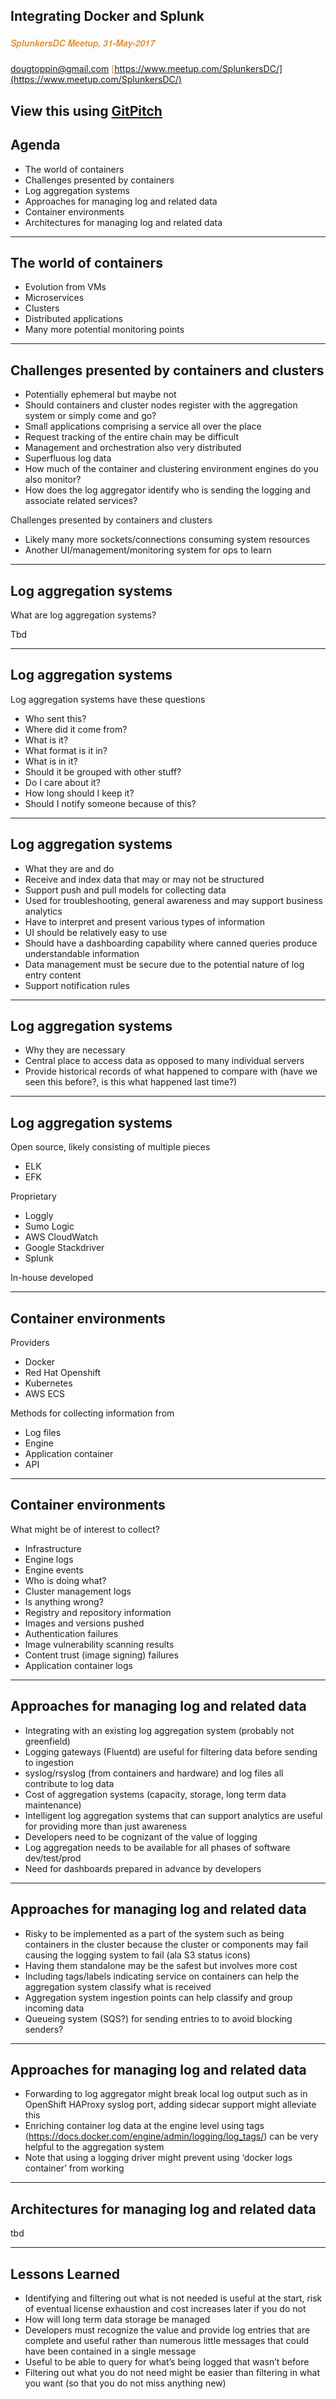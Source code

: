 ## Integrating Docker and Splunk
##### <span style="font-family:Helvetica Neue; font-weight:bold"><span style="color:#e49436">SplunkersDC Meetup, 31-May-2017</span>
<span style="color:#e49436">dougtoppin@gmail.com</span>
<span style="color:#e49436">[https://www.meetup.com/SplunkersDC/](https://www.meetup.com/SplunkersDC/)</span>

View this using [GitPitch](https://gitpitch.com/dougtoppin/presentation-splunk-docker)
---

## Agenda

* The world of containers
* Challenges presented by containers
* Log aggregation systems
* Approaches for managing log and related data
* Container environments
* Architectures for managing log and related data

---
## The world of containers

* Evolution from VMs
* Microservices
* Clusters
* Distributed applications
* Many more potential monitoring points

---
## Challenges presented by containers and clusters

* Potentially ephemeral but maybe not
* Should containers and cluster nodes register with the aggregation system or simply come and go?
* Small applications comprising a service all over the place
* Request tracking of the entire chain may be difficult
* Management and orchestration also very distributed
* Superfluous log data
* How much of the container and clustering environment engines do you also monitor?
* How does the log aggregator identify who is sending the logging and associate related services?

Challenges presented by containers and clusters

* Likely many more sockets/connections consuming system resources
* Another UI/management/monitoring system for ops to learn

---
## Log aggregation systems

What are log aggregation systems?

Tbd

---
## Log aggregation systems

Log aggregation systems have these questions
* Who sent this?
* Where did it come from?
* What is it?
* What format is it in?
* What is in it?
* Should it be grouped with other stuff?
* Do I care about it?
* How long should I keep it?
* Should I notify someone because of this?

---
## Log aggregation systems
* What they are and do
* Receive and index data that may or may not be structured
* Support push and pull models for collecting data
* Used for troubleshooting, general awareness and may support business analytics
* Have to interpret and present various types of information
* UI should be relatively easy to use
* Should have a dashboarding capability where canned queries produce understandable information
* Data management must be secure due to the potential nature of log entry content
* Support notification rules

---
## Log aggregation systems
* Why they are necessary
* Central place to access data as opposed to many individual servers
* Provide historical records of what happened to compare with (have we seen this before?, is this what happened last time?)

---
## Log aggregation systems

Open source, likely consisting of multiple pieces
* ELK
* EFK

Proprietary
* Loggly
* Sumo Logic
* AWS CloudWatch
* Google Stackdriver
* Splunk

In-house developed

---
## Container environments

Providers

* Docker
* Red Hat Openshift
* Kubernetes
* AWS ECS

Methods for collecting information from

* Log files
* Engine
* Application container
* API

---
## Container environments
What might be of interest to collect?
* Infrastructure
* Engine logs
* Engine events
* Who is doing what?
* Cluster management logs
* Is anything wrong?
* Registry and repository information
* Images and versions pushed
* Authentication failures
* Image vulnerability scanning results
* Content trust (image signing) failures
* Application container logs

---
## Approaches for managing log and related data

* Integrating with an existing log aggregation system (probably not greenfield)
* Logging gateways (Fluentd) are useful for filtering data before sending to ingestion
* syslog/rsyslog (from containers and hardware) and log files all contribute to log data
* Cost of aggregation systems (capacity, storage, long term data maintenance)
* Intelligent log aggregation systems that can support analytics are useful for providing more than just awareness
* Developers need to be cognizant of the value of logging
* Log aggregation needs to be available for all phases of software dev/test/prod
* Need for dashboards prepared in advance by developers

---
## Approaches for managing log and related data

* Risky to be implemented as a part of the system such as being containers in the cluster because the cluster or components may fail causing the logging system to fail (ala S3 status icons)
* Having them standalone may be the safest but involves more cost
* Including tags/labels indicating service on containers can help the aggregation system classify what is received
* Aggregation system ingestion points can help classify and group incoming data
* Queueing system (SQS?) for sending entries to to avoid blocking senders?

---
## Approaches for managing log and related data

* Forwarding to log aggregator might break local log output such as in OpenShift HAProxy syslog port, adding sidecar support might alleviate this
* Enriching container log data at the engine level using tags (https://docs.docker.com/engine/admin/logging/log_tags/) can be very helpful to the aggregation system
* Note that using a logging driver might prevent using ‘docker logs container’ from working

---
## Architectures for managing log and related data

tbd

---
## Lessons Learned

* Identifying and filtering out what is not needed is useful at the start, risk of eventual license exhaustion and cost increases later if you do not
* How will long term data storage be managed
* Developers must recognize the value and provide log entries that are complete and useful rather than numerous little messages that could have been contained in a single message
* Useful to be able to query for what’s being logged that wasn’t before
* Filtering out what you do not need might be easier than filtering in what you want (so that you do not miss anything new)


